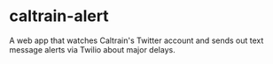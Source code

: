 # caltrain-alert
A web app that watches Caltrain's Twitter account and sends out text message alerts via Twilio about major delays.
